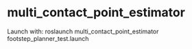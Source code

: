 # multi_contact_point_estimator

Launch with:
roslaunch multi_contact_point_estimator footstep_planner_test.launch